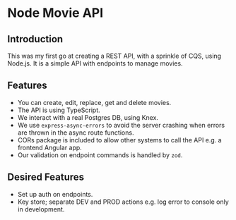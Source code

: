 # Node Movie API

## Introduction

This was my first go at creating a REST API, with a sprinkle of CQS, using Node.js. It is a simple API with endpoints to manage movies.

## Features

- You can create, edit, replace, get and delete movies.
- The API is using TypeScript.
- We interact with a real Postgres DB, using Knex.
- We use `express-async-errors` to avoid the server crashing when errors are thrown in the async route functions.
- CORs package is included to allow other systems to call the API e.g. a frontend Angular app.
- Our validation on endpoint commands is handled by `zod`.

## Desired Features

- Set up auth on endpoints.
- Key store; separate DEV and PROD actions e.g. log error to console only in development.
